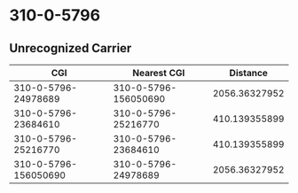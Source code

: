 # 310-0-5796
## Unrecognized Carrier


| CGI | Nearest CGI | Distance |
|-----|-------------|----------|
| 310-0-5796-24978689 | 310-0-5796-156050690 | 2056.36327952 |
| 310-0-5796-23684610 | 310-0-5796-25216770 | 410.139355899 |
| 310-0-5796-25216770 | 310-0-5796-23684610 | 410.139355899 |
| 310-0-5796-156050690 | 310-0-5796-24978689 | 2056.36327952 |

